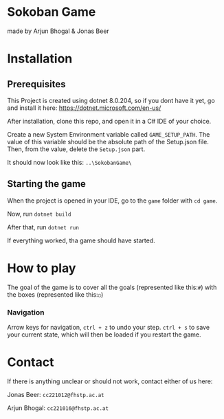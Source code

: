 ﻿# Sokoban Game
made by Arjun Bhogal & Jonas Beer

# Installation
## Prerequisites
This Project is created using dotnet 8.0.204, so if you dont have it yet, go and install it here: https://dotnet.microsoft.com/en-us/

After installation, clone this repo, and open it in a C# IDE of your choice.

Create a new System Environment variable called `GAME_SETUP_PATH`. The value of this variable should be the absolute path of the Setup.json file. Then, from the value, delete the ```Setup.json``` part. 

It should now look like this: `..\SokobanGame\ `

## Starting the game

When the project is opened in your IDE, go to the `game` folder with ```cd game```.

Now, run `dotnet build`

After that, run `dotnet run`

If everything worked, tha game should have started.

# How to play
The goal of the game is to cover all the goals (represented like this:````#````) with the boxes (represented like this:```○```)

### Navigation
Arrow keys for navigation, `ctrl + z` to undo your step.
`ctrl + s` to save your current state, which will then be loaded if you restart the game.


# Contact

If there is anything unclear or should not work, contact either of us here:

Jonas Beer:
`cc221012@fhstp.ac.at`

Arjun Bhogal:
`cc221016@fhstp.ac.at`

